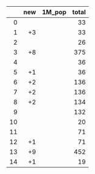 |    |   new | 1M_pop   |   total |
|---:|------:|:---------|--------:|
|  0 |       |          |      33 |
|  1 |    +3 |          |      33 |
|  2 |       |          |      26 |
|  3 |    +8 |          |     375 |
|  4 |       |          |      36 |
|  5 |    +1 |          |      36 |
|  6 |    +2 |          |     136 |
|  7 |    +2 |          |     136 |
|  8 |    +2 |          |     134 |
|  9 |       |          |     132 |
| 10 |       |          |      20 |
| 11 |       |          |      71 |
| 12 |    +1 |          |      71 |
| 13 |    +9 |          |     452 |
| 14 |    +1 |          |      19 |